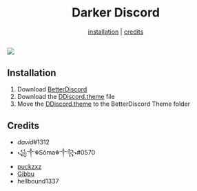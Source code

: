 <h1 align="center">Darker Discord</h1>
<p align="center">
  <a href="#installation">installation</a> |
  <a href="#credits">credits</a>
</p>

![](https://i.imgur.com/X0jY381.png)
---

## Installation

1. Download [BetterDiscord](https://betterdiscord.net/)
2. Download the [DDiscord.theme](https://github.com/kretcee/DarkerDiscord/releases) file
3. Move the [DDiscord.theme](/DDiscord.theme.css) to the BetterDiscord Theme folder

## Credits

- _david_#1312
- ꧁༒☬Sôma☬༒꧂#0570
- [puckzxz](https://github.com/puckzxz/NotAnotherAnimeTheme)
- [Gibbu](https://github.com/Gibbu)
- hellbound1337
